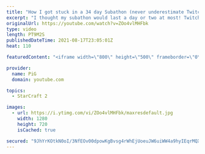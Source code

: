 ```yaml
---
title: "How I got stuck in a 34 day Subathon (never underestimate Twitch chat)"
excerpt: "I thought my subathon would last a day or two at most! Twitch chat had other ideas and locked me in for 34 days instead, allowing me to beat Ludwig's 726 hours on day 33.  To everyone who watched and supported, thank you so much! This was a crazy, challenging experience that will be remembered for some"
originalUrl: https://youtube.com/watch?v=ZOo4vlMHFbk
type: video
length: PT9M2S
publishedDateTime: 2021-08-17T23:05:01Z
heat: 110

featuredContent: "<iframe width=\"800\" height=\"500\" frameborder=\"0\" src=\"https://www.youtube.com/embed/ZOo4vlMHFbk\" allow=\"accelerometer; autoplay; encrypted-media; gyroscope; picture-in-picture\" allowfullscreen></iframe>"

provider:
  name: PiG
  domain: youtube.com

topics:
  - StarCraft 2

images:
  - url: https://i.ytimg.com/vi/ZOo4vlMHFbk/maxresdefault.jpg
    width: 1280
    height: 720
    isCached: true

secured: "9JhYrKOtkN0oI/3NfEOv00dpowKgBvsg4rWhEjUoeuJW6uiWW4a9hyIEqrMQXULjLvmyBTHn5XvKG12FtSqlr3hB0dDPkfotN/lfp/V3mQPytlbS7uomBA3oj+BOZhb6oTSXbLlPbNwlSehZoi7dnT+LokszkxUkbcaacjXH5JY/DJhW9wjVu+j860hKNCDpzHmrY++zd+wxf1dco5DWL6UAYrQqh1bIl1OA9WFeWFiZVu0l9CQ8X84LUCWJ3o3maeIyPIS8gz3zOdqAIlhzExBti1sI03S9mpq5Hwy2/t7qfv5gvha++iFkDaKvR9j5YSflFXYnDc11J0WinI3aqLaAIjpO6emsuaRr0dKTO37Ju51TJJdBiJpILJ8mLAMayfm1fiueuOyEo0SK8UZ7fOEd36BnFCTpzr9SiDJ0zj0=;4Q6IbRFp3eKiHLKSkU2naA=="
---
```


